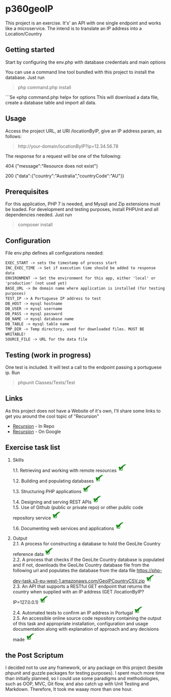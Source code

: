 # p360geoIP

This project is an exercise.
It's' an API with one single endpoint and works like a microservice.
The intend is to translate an IP address into a Location/Country


## Getting started

Start by configuring the env.php with database credentials and main options

You can use a command line tool bundled with this project to install the database. Just run

> php command.php install

´´´Se «php command.php help» for options
This will download a data file, create a database table and import all data.


## Usage

Access the project URL, at URI /locationByIP, give an IP address param, as follows:

> http://your-domain/locationByIP?ip=12.34.56.78

The response for a request will be one of the following:

404		{"message":"Resource does not exist"}

200		{"data":{"country":"Australia","countryCode":"AU"}}


## Prerequisites

For this application, PHP 7 is needed, and Mysqli and Zip extensions must be loaded.
For development and testing purposes, install PHPUnit and all dependencies needed. Just run

> composer install


## Configuration

File env.php defines all configurations needed:

	EXEC_START -> sets the timestamp of process start
	INC_EXEC_TIME -> Set if execution time should be added to response data
	ENVIRONMENT -> Set the environment for this app, either 'local' or 'production' (not used yet)
	BASE_URL -> De domain name where application is installed (for testing purposes)
	TEST_IP -> A Portuguese IP address to test
	DB_HOST -> mysql hostname
	DB_USER -> mysql username
	DB_PASS -> mysql password
	DB_NAME -> mysql database name
	DB_TABLE -> mysql table name
	TMP_DIR -> Temp directory, used for downloaded files. MUST BE WRITABLE!
	SOURCE_FILE -> URL for the data file


## Testing (work in progress)

One test is included. It will test a call to the endpoint passing a portuguese ip.
Run

> phpunit Classes/Tests/Test


## Links

As this project does not have a Website of it's own, I'll share some links to get you around the cool topic of "Recursion"
* [Recursion](https://www.github.com/pmcrealcor/p360geoip/#links) - In Repo
* [Recursion](https://www.google.com/search?q=recursion) - On Google


## Exercise task list

1. Skills <br/>
	1.1. Retrieving and working with remote resources <img width="30px" src="https://github.com/pmcrealcor/p360geoip/blob/master/check.png?raw=true" /><br/>
	1.2. Building and populating databases <img width="30px" src="https://github.com/pmcrealcor/p360geoip/blob/master/check.png?raw=true" /><br/>
	1.3. Structuring PHP applications <img width="30px" src="https://github.com/pmcrealcor/p360geoip/blob/master/check.png?raw=true" /><br/>
	1.4. Designing and serving REST APIs <img width="30px" src="https://github.com/pmcrealcor/p360geoip/blob/master/check.png?raw=true" /><br/>
	1.5. Use of Github (public or private repo) or other public code repository service <img width="30px" src="https://github.com/pmcrealcor/p360geoip/blob/master/check.png?raw=true" /><br/>
	1.6. Documenting web services and applications <img width="30px" src="https://github.com/pmcrealcor/p360geoip/blob/master/check.png?raw=true" /><br/>

2. Output <br/>
	2.1. A process for constructing a database to hold the GeoLite Country reference data <img width="30px" src="https://github.com/pmcrealcor/p360geoip/blob/master/check.png?raw=true" /><br/>
	2.2. A process that checks if the GeoLite Country database is populated and if not, downloads the GeoLite Country database file from the following url and populates the database from the data file https://php-dev-task.s3-eu-west-1.amazonaws.com/GeoIPCountryCSV.zip <img width="30px" src="https://github.com/pmcrealcor/p360geoip/blob/master/check.png?raw=true" /><br/>
	2.3. An API that supports a RESTful GET endpoint that returns the country when supplied with an IP address (GET /locationByIP?IP=127.0.0.1) <img width="30px" src="https://github.com/pmcrealcor/p360geoip/blob/master/check.png?raw=true" /><br/>
	2.4. Automated tests to confirm an IP address in Portugal <img width="30px" src="https://github.com/pmcrealcor/p360geoip/blob/master/check.png?raw=true" /><br/>
	2.5. An accessible online source code repository containing the output of this task and appropriate installation, configuration and usage documentation along with explanation of approach and any decisions made <img width="30px" src="https://github.com/pmcrealcor/p360geoip/blob/master/check.png?raw=true" /><br/>


## the Post Scriptum

I decided not to use any framework, or any package on this project (beside phpunit and guzzle packages for testing purposes).
I spent much more time than initially planned, so I could use some paradigms and methodologies, such as OOP, MVC, Git flow, and also catch up with Unit Testing and Markdown. Therefore, It took me waaay more than one hour.
